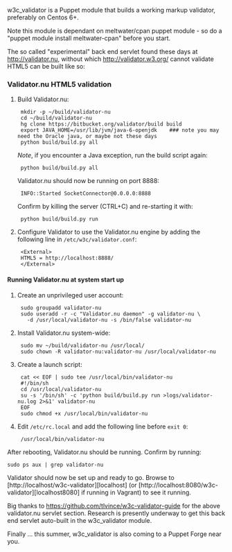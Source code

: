 w3c_validator is a Puppet module that builds a working markup validator, preferably on Centos 6+.

Note this module is dependant on meltwater/cpan puppet module - so do a "puppet module install meltwater-cpan" before you 
start. 

The so called "experimental" back end servlet found these days at http://validator.nu, without which http://validator.w3.org/ cannot validate HTML5 can be built like so:

### Validator.nu HTML5 validation

1. Build Validator.nu:

        mkdir -p ~/build/validator-nu
        cd ~/build/validator-nu
        hg clone https://bitbucket.org/validator/build build
        export JAVA_HOME=/usr/lib/jvm/java-6-openjdk    ### note you may need the Oracle java, or maybe not these days
        python build/build.py all

    *Note*, if you encounter a Java exception, run the build script again:

        python build/build.py all

    Validator.nu should now be running on port 8888:

        INFO::Started SocketConnector@0.0.0.0:8888

    Confirm by killing the server (CTRL+C) and re-starting it with:

        python build/build.py run

4. Configure Validator to use the Validator.nu engine by adding the following
   line in `/etc/w3c/validator.conf`:

        <External>
        HTML5 = http://localhost:8888/
        </External>

#### Running Validator.nu at system start up

1. Create an unprivileged user account:

        sudo groupadd validator-nu
        sudo useradd -r -c "Validator.nu daemon" -g validator-nu \
          -d /usr/local/validator-nu -s /bin/false validator-nu

2. Install Validator.nu system-wide:

        sudo mv ~/build/validator-nu /usr/local/
        sudo chown -R validator-nu:validator-nu /usr/local/validator-nu

3. Create a launch script:

        cat << EOF | sudo tee /usr/local/bin/validator-nu
        #!/bin/sh
        cd /usr/local/validator-nu
        su -s '/bin/sh' -c 'python build/build.py run >logs/validator-nu.log 2>&1' validator-nu
        EOF
        sudo chmod +x /usr/local/bin/validator-nu

4. Edit `/etc/rc.local` and add the following line before `exit 0`:

        /usr/local/bin/validator-nu

After rebooting, Validator.nu should be running. Confirm by running:

    sudo ps aux | grep validator-nu

Validator should now be set up and ready to go. Browse to
[http://localhost/w3c-validator][localhost] (or
[http://localhost:8080/w3c-validator][localhost8080] if running in Vagrant) to
see it running.

Big thanks to https://github.com/tlvince/w3c-validator-guide for the above validator.nu servlet section. Research is presently underway to get this back end servlet auto-built in the w3c_validator module. 

Finally ... this summer, w3c_validator is also coming to a Puppet Forge near you.
